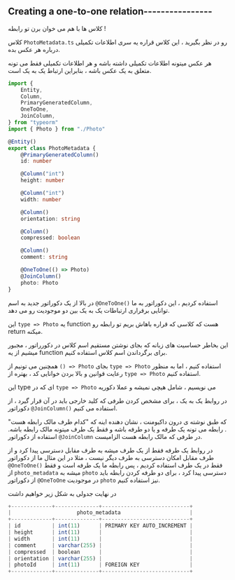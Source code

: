## Creating a one-to-one relation----------------

کلاس ها با هم می خوان برن تو رابطه !

کلاس `PhotoMetadata.ts` رو در نظر بگیرید ، این کلاس قراره یه سری اطلاعات تکمیلی درباره هر عکس بده.

هر عکس میتونه اطلاعات تکمیلی داشته باشه و هر اطلاعات تکمیلی فقط می تونه متعلق به یک عکس باشه ، بنابراین ارتباط یک به یک است.

```ts
import {
    Entity,
    Column,
    PrimaryGeneratedColumn,
    OneToOne,
    JoinColumn,
} from "typeorm"
import { Photo } from "./Photo"

@Entity()
export class PhotoMetadata {
    @PrimaryGeneratedColumn()
    id: number

    @Column("int")
    height: number

    @Column("int")
    width: number

    @Column()
    orientation: string

    @Column()
    compressed: boolean

    @Column()
    comment: string

    @OneToOne(() => Photo)
    @JoinColumn()
    photo: Photo
}
```

در بالا از یک دکوراتور جدید به اسم `@OneToOne()` استفاده کردیم ، این دکوراتور به ما توانایی برقراری ارتباطات یک به یک بین دو موجودیت رو می دهد.

این `type => Photo` یه function هست که کلاسی که قراره باهاش بریم تو رابطه رو return میکنه. 

این بخاطر حساسیت های زبانه که بجای نوشتن مستقیم اسم کلاس در دکورراتور ، مجبور میشیم از یه function برای برگرداندن اسم کلاس  استفاده کنیم. 

همچنین می تونیم از `() => Photo` بجای `type => Photo` استفاده کنیم ، اما به منظور رعایت قوانین و بالا بردن خوانایی کد ، بهتره از `type => Photo` استفاده کنیم.

این type ای که در `type => Photo` می نویسیم ، شامل هیچی نمیشه و عملا دکوریه

در روابط یک به یک ، برای مشخص کردن طرفی که کلید خارجی باید در آن قرار گیرد ، از دکوراتور `@JoinColumn()` استفاده می کنیم. 

که طبق نوشته ی درون داکیومنت ، نشان دهنده اینه که "کدام طرف مالک رابطه هست" . 
رابطه می تونه یک طرفه و یا دو طرفه باشه و فقط یک طرف میتونه مالک رابطه باشه. استفاده از دکوراتور `@JoinColumn` در طرفی که مالک رابطه هست الزامیست.

در روابط یک طرفه فقط از یک طرف میشه به طرف مقابل دسترسی پیدا کرد و از طرف مقابل امکان دسترسی به طرف دیگر نیست ، مثلا در این مثال ما از دکوراتور `@OneToOne()` فقط در یک طرف استفاده کردیم ، پس رابطه ما یک طرفه است و فقط از `photo_metadata` میشه به `photo` دسترسی پیدا کرد ، برای دو طرفه کردن رابطه باید از دکوراتور `@OneToOne` در موجودیت `photo` نیز استفاده کنیم.

در نهایت جدولی به شکل زیر خواهیم داشت 

```ts
+-------------+--------------+----------------------------+
|                     photo_metadata                      |
+-------------+--------------+----------------------------+
| id          | int(11)      | PRIMARY KEY AUTO_INCREMENT |
| height      | int(11)      |                            |
| width       | int(11)      |                            |
| comment     | varchar(255) |                            |
| compressed  | boolean      |                            |
| orientation | varchar(255) |                            |
| photoId     | int(11)      | FOREIGN KEY                |
+-------------+--------------+----------------------------+
```


